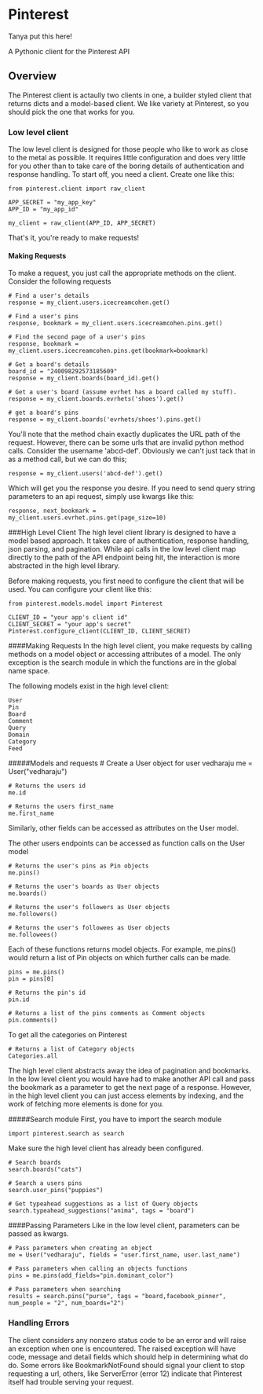 Pinterest 
=========

Tanya put this here!

A Pythonic client for the Pinterest API

## Overview

The Pinterest client is actaully two clients in one, a builder styled client that returns dicts and a model-based client. We like variety at Pinterest, so you should pick the one that works for you.

### Low level client

The low level client is designed for those people who like to work as close to the metal as possible. It requires little configuration and does very little for you other than to take care of the boring details of authentication and response handling. To start off, you need a client. Create one like this:

	from pinterest.client import raw_client

	APP_SECRET = "my_app_key"
	APP_ID = "my_app_id"

	my_client = raw_client(APP_ID, APP_SECRET)

That's it, you're ready to make requests!

#### Making Requests

To make a request, you just call the appropriate methods on the client. Consider the following requests

	# Find a user's details
	response = my_client.users.icecreamcohen.get()

	# Find a user's pins
	response, bookmark = my_client.users.icecreamcohen.pins.get()

	# Find the second page of a user's pins
	response, bookmark = my_client.users.icecreamcohen.pins.get(bookmark=bookmark)

	# Get a board's details
	board_id = "240098292573185609"
	response = my_client.boards(board_id).get()

	# Get a user's board (assume evrhet has a board called my stuff).
	response = my_client.boards.evrhets('shoes').get()

	# get a board's pins
	response = my_client.boards('evrhets/shoes').pins.get()

You'll note that the method chain exactly duplicates the URL path of the request. However, there can be some urls that are invalid python method calls. Consider the username 'abcd-def'. Obviously we can't just tack that in as a method call, but we can do this;

	response = my_client.users('abcd-def').get()

Which will get you the response you desire. If you need to send query string parameters to an api request, simply use kwargs like this:

	response, next_bookmark = my_client.users.evrhet.pins.get(page_size=10)


###High Level Client
The high level client library is designed to have a model based approach. It takes care of authentication, response handling, json parsing, and pagination. While api calls in the low level client map directly to the path of the API endpoint being hit, the interaction is more abstracted in the high level library.

Before making requests, you first need to configure the client that will be used. You can configure your client like this:

	from pinterest.models.model import Pinterest

	CLIENT_ID = "your app's client id"
	CLIENT_SECRET = "your app's secret"
	Pinterest.configure_client(CLIENT_ID, CLIENT_SECRET)

####Making Requests
In the high level client, you make requests by calling methods on a model object or accessing attributes of a model. The only exception is the search module in which the functions are in the global name space.

The following models exist in the high level client:

	User
	Pin
	Board
	Comment
	Query
	Domain
	Category
	Feed

#####Models and requests
	# Create a User object for user vedharaju
	me = User("vedharaju")

	# Returns the users id
	me.id

	# Returns the users first_name
	me.first_name
Similarly, other fields can be accessed as attributes on the User model.

The other users endpoints can be accessed as function calls on the User model

	# Returns the user's pins as Pin objects
	me.pins()

	# Returns the user's boards as User objects
	me.boards()

	# Returns the user's followers as User objects
	me.followers()

	# Returns the user's followees as User objects
	me.followees()
Each of these functions returns model objects. For example, me.pins() would return a list of Pin objects on which further calls can be made.

	pins = me.pins()
	pin = pins[0]

	# Returns the pin's id
	pin.id

	# Returns a list of the pins comments as Comment objects
	pin.comments()

To get all the categories on Pinterest

	# Returns a list of Category objects
	Categories.all

The high level client abstracts away the idea of pagination and bookmarks. In the low level client you would have had to make another API call and pass the bookmark as a parameter to get the next page of a response. However, in the high level client you can just access elements by indexing, and the work of fetching more elements is done for you.

#####Search module
First, you have to import the search module

	import pinterest.search as search

Make sure the high level client has already been configured.

	# Search boards
	search.boards("cats")

	# Search a users pins
	search.user_pins("puppies")

	# Get typeahead suggestions as a list of Query objects
	search.typeahead_suggestions("anima", tags = "board")


####Passing Parameters
Like in the low level client, parameters can be passed as kwargs.

	# Pass parameters when creating an object
	me = User("vedharaju", fields = "user.first_name, user.last_name")

	# Pass parameters when calling an objects functions
	pins = me.pins(add_fields="pin.dominant_color")

	# Pass parameters when searching
	results = search.pins("purse", tags = "board,facebook_pinner", num_people = "2", num_boards="2")

### Handling Errors

The client considers any nonzero status code to be an error and will raise an exception when one is encountered. The raised exception will have code, message and detail fields which should help in determining what do do. Some errors like BookmarkNotFound should signal your client to stop requesting a url, others, like ServerError (error 12) indicate that Pinterest itself had trouble serving your request.

